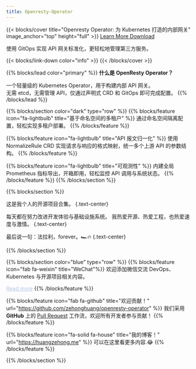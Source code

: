 ```yaml
---
title: Openresty-Operator
---
```


{{< blocks/cover title="Openresty Operator: 为 Kubernetes 打造的内部网关" image_anchor="top" height="full" >}}
<a class="btn btn-lg btn-primary me-3 mb-4" href="/docs/">
Learn More <i class="fas fa-arrow-alt-circle-right ms-2"></i>
</a>
<a class="btn btn-lg btn-secondary me-3 mb-4" href="https://github.com/zehonghuang/openresty-operator">
Download <i class="fab fa-github ms-2 "></i>
</a>
<p class="lead mt-5">使用 GitOps 实现 API 网关标准化，更轻松地管理第三方服务。</p>
{{< blocks/link-down color="info" >}}
{{< /blocks/cover >}}


{{% blocks/lead color="primary" %}}
**什么是 OpenResty Operator？**

一个轻量级的 Kubernetes Operator，用于构建内部 API 网关。  
无需 etcd，无需管理 API，仅通过声明式 CRD 和 GitOps 即可完成配置。
{{% /blocks/lead %}}

{{% blocks/section color="dark" type="row" %}}
{{% blocks/feature icon="fa-lightbulb" title="基于命名空间的多租户" %}}
通过命名空间隔离配置，轻松实现多租户部署。
{{% /blocks/feature %}}

{{% blocks/feature icon="fa-lightbulb" title="API 报文归一化" %}}
使用 NormalizeRule CRD 实现请求与响应的格式映射，统一多个上游 API 的参数结构。
{{% /blocks/feature %}}

{{% blocks/feature icon="fa-lightbulb" title="可观测性" %}}
内建全局 Prometheus 指标导出，开箱即用，轻松监控 API 调用与系统状态。
{{% /blocks/feature %}}
{{% /blocks/section %}}

{{% blocks/section %}}

这是我个人的开源项目合集。
{.text-center}

每天都在努力改进开发体验与基础设施系统。
我热爱开源、热爱工程，也热爱速度与激情。
{.text-center}

最后说一句：法拉利，forever。🏎️🔥
{.text-center}

{{% /blocks/section %}}

{{% blocks/section color="blue" type="row" %}}
{{% blocks/feature icon="fab fa-weixin" title="WeChat"%}}
欢迎添加微信交流 DevOps、Kubernetes 与开源项目相关内容。
<div style="position: relative; display: inline-block;">
  <a href="javascript:void(0)" style="text-decoration: underline; color: #b4c5e4;">
    Read more
  </a>
  <img src="/images/wechat-qr.jpg"
       alt="WeChat QR"
       style="display: none; position: absolute; top: 30px; left: 0; width: 200px; border-radius: 8px; box-shadow: 0 0 8px rgba(0,0,0,0.3);"
       onload="this.parentElement.onmouseenter = () => this.style.display = 'block';
                this.parentElement.onmouseleave = () => this.style.display = 'none';" />
</div>
{{% /blocks/feature %}}

{{% blocks/feature icon="fab fa-github" title="欢迎贡献！" url="https://github.com/zehonghuang/openresty-operator" %}}
我们采用 **GitHub** 上的 [Pull Request](https://github.com/zehonghuang/openresty-operator/pulls) 工作流，欢迎所有开发者参与贡献！
{{% /blocks/feature %}}

{{% blocks/feature icon="fa-solid fa-house" title="我的博客！" url="https://huangzehong.me" %}}
可以在这里看更多内容.😂
{{% /blocks/feature %}}

{{% /blocks/section %}}


